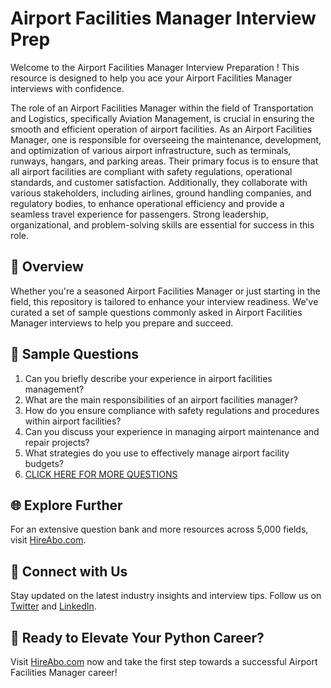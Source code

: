 # Airport Facilities Manager Interview Prep

Welcome to the Airport Facilities Manager Interview Preparation ! This resource is designed to help you ace your Airport Facilities Manager interviews with confidence.

The role of an Airport Facilities Manager within the field of Transportation and Logistics, specifically Aviation Management, is crucial in ensuring the smooth and efficient operation of airport facilities. As an Airport Facilities Manager, one is responsible for overseeing the maintenance, development, and optimization of various airport infrastructure, such as terminals, runways, hangars, and parking areas. Their primary focus is to ensure that all airport facilities are compliant with safety regulations, operational standards, and customer satisfaction. Additionally, they collaborate with various stakeholders, including airlines, ground handling companies, and regulatory bodies, to enhance operational efficiency and provide a seamless travel experience for passengers. Strong leadership, organizational, and problem-solving skills are essential for success in this role.

## 🚀 Overview

Whether you're a seasoned Airport Facilities Manager or just starting in the field, this repository is tailored to enhance your interview readiness. We've curated a set of sample questions commonly asked in Airport Facilities Manager interviews to help you prepare and succeed.

## 📝 Sample Questions

1. Can you briefly describe your experience in airport facilities management?
2. What are the main responsibilities of an airport facilities manager?
3. How do you ensure compliance with safety regulations and procedures within airport facilities?
4. Can you discuss your experience in managing airport maintenance and repair projects?
5. What strategies do you use to effectively manage airport facility budgets?
6. [CLICK HERE FOR MORE QUESTIONS](https://hireabo.com/job/23_3_16/Airport%20Facilities%20Manager)

## 🌐 Explore Further

For an extensive question bank and more resources across 5,000 fields, visit [HireAbo.com](https://www.hireabo.com).

## 📱 Connect with Us

Stay updated on the latest industry insights and interview tips. Follow us on [Twitter](https://twitter.com/hireabo) and [LinkedIn](https://www.linkedin.com/in/hire-abo-3609972a8/).

## 🚀 Ready to Elevate Your Python Career?

Visit [HireAbo.com](https://www.hireabo.com) now and take the first step towards a successful Airport Facilities Manager career!